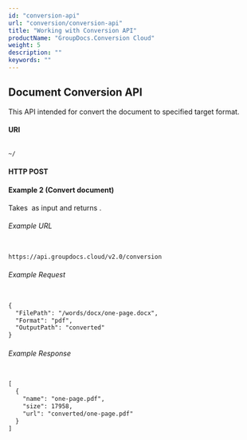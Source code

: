 ```yaml
---
id: "conversion-api"
url: "conversion/conversion-api"
title: "Working with Conversion API"
productName: "GroupDocs.Conversion Cloud"
weight: 5
description: ""
keywords: ""
---
```






 

## Document Conversion API ##

This API intended for convert the document to specified target format. 

#### URI ####

```html 

~/

 ```

#### HTTP POST ####

#### Example 2 (Convert document) ####

Takes  as input and returns .

###### Example URL ######

```html 

https://api.groupdocs.cloud/v2.0/conversion

 ```

###### Example Request  ######

```html 

{
  "FilePath": "/words/docx/one-page.docx",
  "Format": "pdf",
  "OutputPath": "converted"
}

 ```

###### Example Response ######

```html 

[
  {
    "name": "one-page.pdf",
    "size": 17958,
    "url": "converted/one-page.pdf"
  }
]

 ```